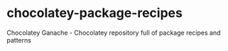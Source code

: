 # chocolatey-package-recipes
Chocolatey Ganache - Chocolatey repository full of package recipes and patterns
